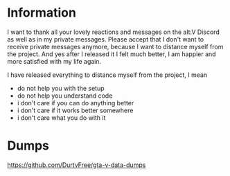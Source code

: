 # Information
I want to thank all your lovely reactions and messages on the alt:V Discord as well as in my private messages. Please accept that I don't want to receive private messages anymore, because I want to distance myself from the project. And yes after I released it I felt much better, I am happier and more satisfied with my life again.

I have released everything to distance myself from the project, I mean
- do not help you with the setup
- do not help you understand code
- i don't care if you can do anything better
- i don't care if it works better somewhere
- i don't care what you do with it

# Dumps

https://github.com/DurtyFree/gta-v-data-dumps
